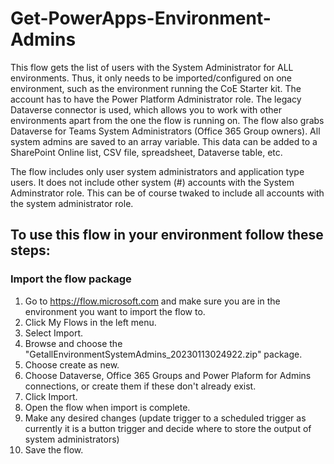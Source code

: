 # Get-PowerApps-Environment-Admins
This flow gets the list of users with the System Administrator for ALL environments. Thus, it only needs to be imported/configured on one environment, such as the environment running the CoE Starter kit. The account has to have the Power Platform Administrator role. The legacy Dataverse connector is used, which allows you to work with other environments apart from the one the flow is running on. The flow also grabs Dataverse for Teams System Administrators (Office 365 Group owners). All system admins are saved to an array variable. This data can be added to a SharePoint Online list, CSV file, spreadsheet, Dataverse table, etc.

The flow includes only user system administrators and application type users. It does not include other system (#) accounts with the System Adminstrator role. This can be of course twaked to include all accounts with the system administrator role.

## To use this flow in your environment follow these steps:

### Import the flow package

1. Go to https://flow.microsoft.com and make sure you are in the environment you want to import the flow to.
2. Click My Flows in the left menu.
3. Select Import.
4. Browse and choose the "GetallEnvironmentSystemAdmins_20230113024922.zip" package.
5. Choose create as new.
6. Choose Dataverse, Office 365 Groups and Power Plaform for Admins connections, or create them if these don't already exist.
7. Click Import.
8. Open the flow when import is complete.
9. Make any desired changes (update trigger to a scheduled trigger as currently it is a button trigger and decide where to store the output of system administrators)
10. Save the flow.
